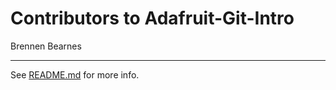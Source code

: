 Contributors to Adafruit-Git-Intro
==================================

Brennen Bearnes

----

See [README.md][1] for more info.

[1]: README.md

